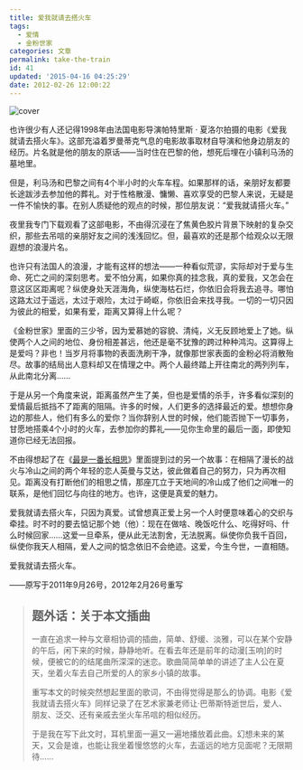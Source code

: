 ```yaml
---
title: 爱我就请去搭火车
tags:
  - 爱情
  - 金粉世家
categories: 文章
permalink: take-the-train
id: 41
updated: '2015-04-16 04:25:29'
date: 2012-02-26 12:00:22
---
```


![cover](https://cat.yufan.me/cats/024359aiA.jpg)

也许很少有人还记得1998年由法国电影导演帕特里斯 · 夏洛尔拍摄的电影《爱我就请去搭火车》。这部充溢着罗曼蒂克气息的电影故事取材自导演和他身边朋友的经历。片名就是他的朋友的原话——当时住在巴黎的他，想死后埋在小镇利马汤的墓地里。<!--more-->

但是，利马汤和巴黎之间有4个半小时的火车车程。如果那样的话，亲朋好友都要长途跋涉去参加他的葬礼。对于性格散漫、慵懒、喜欢享受的巴黎人来说，无疑是一件不愉快的事。在别人质疑他的观点的时候，那位朋友说：“爱我就请搭火车。” 

夜里我专门下载观看了这部电影，不由得沉浸在了焦黄色胶片背景下映射的复杂交织，那些去吊唁的亲朋好友之间的浅浅回忆。但，最喜欢的还是那个给观众以无限遐想的浪漫片名。 

也许只有法国人的浪漫，才能有这样的想法——一种看似荒谬，实际却对于爱与生命、死亡之间的深刻思考。爱不怕分离，如果你真的挂念我，真的爱我，又怎会在意这区区距离呢？纵使身处天涯海角，纵使海枯石烂，你依旧会将我去追寻。哪怕这路太过于遥远，太过于艰险，太过于崎岖，你依旧会来找寻我。一切的一切只因为彼此的相爱，如果有爱，距离又算得上什么呢？

《金粉世家》里面的三少爷，因为爱慕她的容貌、清纯，义无反顾地爱上了她。纵使两个人之间的地位、身份相差甚远，他还是毫不犹豫的跨过种种鸿沟。这算得上是爱吗？非也！当岁月将事物的表面洗刷干净，就像那世家表面的金粉必将消散殆尽。故事的结局出人意料却又在情理之中。两个人最终踏上开往南北的两列列车，从此南北分离……

于是从另一个角度来说，距离虽然产生了美，但也是爱情的杀手，许多看似深刻的爱情最后抵挡不了距离的阻隔。许多的时候，人们更多的选择最近的爱。想想你身边的那些人，他们有多么的爱你？当你辞别人世的时候，他们能否抛下一切事务，甘愿地搭乘4个小时的火车，去参加你的葬礼——见你生命里的最后一面，即使知道你已经无法回报。

不由得想起了在《[最是一番长相思](http://yufan.me/sauvignon-blanc/)》里面提到过的另一个故事：在相隔了漫长的战火与冷山之间的两个年轻的恋人英曼与艾达，彼此做着自己的努力，只为再次相见。距离没有打断他们的相思之情，那座兀立于天地间的冷山成了他们之间唯一的联系，是他们回忆与向往的地方。也许，这便是真爱的魅力。

爱我就请去搭火车，只因为真爱。试曾想真正爱上另一个人时便意味着心的交织与牵挂。时不时的要去惦记那个她（他）：现在在做啥、晚饭吃什么、吃得好吗、什么时候回家……这爱一旦牵系，便从此无法割舍，无法脱离。纵使你负我千百回，纵使你我天人相隔，爱人之间的惦念依旧不会绝迹。这爱，今生今世，一直相随。

爱我就请去搭火车。

——原写于2011年9月26号，2012年2月26号重写

>## 题外话：关于本文插曲
>
>一直在追求一种与文章相协调的插曲，简单、舒缓、淡雅，可以在某个安静的午后，闲下来的时候，静静地听。在看去年还是前年的动漫[玉响]的时候，便被它的的结尾曲所深深的迷恋。歌曲简简单单的讲述了主人公在夏天，坐着火车去自己所爱的人的家乡小镇的故事。
>
>重写本文的时候突然想起里面的歌词，不由得觉得是那么的协调。电影《爱我就请去搭火车》同样记录了在艺术家兼老师让·巴蒂斯特逝世后，爱人、朋友、泛交、还有亲戚去坐火车吊唁的相似经历。
>
>于是我在写下此文时，耳机里面一遍又一遍地播放着此曲。幻想未来的某天，又会是谁，也能让我坐着慢悠悠的火车，去遥远的地方见面呢？无限期待……
